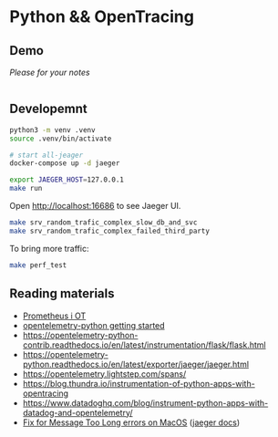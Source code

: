 # Python && OpenTracing

## Demo

*Please for your notes*

```bash
```

## Developemnt


```bash
python3 -m venv .venv
source .venv/bin/activate
```

```bash
# start all-jeager
docker-compose up -d jaeger

export JAEGER_HOST=127.0.0.1
make run
```

Open [http://localhost:16686](http://localhost:16686) to see Jaeger UI.

```bash
make srv_random_trafic_complex_slow_db_and_svc
make srv_random_trafic_complex_failed_third_party
```

To bring more traffic:

```bash
make perf_test
```

## Reading materials

- [Prometheus i OT](https://open-telemetry.github.io/opentelemetry-python/getting-started.html#use-metrics-with-prometheus)
- [opentelemetry-python getting started](https://opentelemetry-python.readthedocs.io/en/stable/getting-started.html)
- https://opentelemetry-python-contrib.readthedocs.io/en/latest/instrumentation/flask/flask.html
- https://opentelemetry-python.readthedocs.io/en/latest/exporter/jaeger/jaeger.html
- https://opentelemetry.lightstep.com/spans/
- https://blog.thundra.io/instrumentation-of-python-apps-with-opentracing
- https://www.datadoghq.com/blog/instrument-python-apps-with-datadog-and-opentelemetry/
- [Fix for Message Too Long errors on MacOS](https://github.com/jaegertracing/jaeger-client-node/issues/124#issuecomment-324222456) ([jaeger docs](https://www.jaegertracing.io/docs/1.19/client-libraries/#emsgsize-and-udp-buffer-limits))